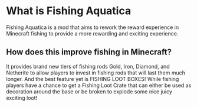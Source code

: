 # What is Fishing Aquatica
Fishing Aquatica is a mod that aims to rework the reward experience in Minecraft fishing to provide a more rewarding and exciting experience.

## How does this improve fishing in Minecraft?
It provides brand new tiers of fishing rods Gold, Iron, Diamond, and Netherite to allow players to invest in fishing rods that will last them much longer. 
And the best feature yet is FISHING LOOT BOXES! While fishing players have a chance to get a Fishing Loot Crate that can either be used as decoration around the base or be broken to explode some nice juicy exciting loot!